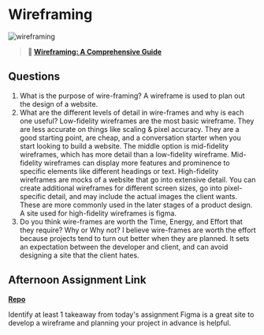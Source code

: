 # Wireframing

![wireframing](https://bcw.blob.core.windows.net/public/img/courses/2293087935019893)

> **📖 [Wireframing: A Comprehensive Guide](https://codeworksacademy.com/fs-student-guide/resources/wk1/06-Wireframing)**

## Questions

1. What is the purpose of wire-framing?
   A wireframe is used to plan out the design of a website.
2. What are the different levels of detail in wire-frames and why is each one useful?
   Low-fidelity wireframes are the most basic wireframe. They are less accurate on things like scaling & pixel accuracy. They are a good starting point, are cheap, and a conversation starter when you start looking to build a website. The middle option is mid-fidelity wireframes, which has more detail than a low-fidelity wireframe. Mid-fidelity wireframes can display more features and prominence to specific elements like different headings or text. High-fidelity wireframes are mocks of a website that go into extensive detail. You can create additional wireframes for different screen sizes, go into pixel-specific detail, and may include the actual images the client wants. These are more commonly used in the later stages of a product design. A site used for high-fidelity wireframes is figma.
3. Do you think wire-frames are worth the Time, Energy, and Effort that they require? Why or Why not?
   I believe wire-frames are worth the effort because projects tend to turn out better when they are planned. It sets an expectation between the developer and client, and can avoid designing a site that the client hates.

## Afternoon Assignment Link

**[Repo](https://github.com/kaylacammack/Partner-Clone.git)**

Identify at least 1 takeaway from today's assignment
Figma is a great site to develop a wireframe and planning your project in advance is helpful.
